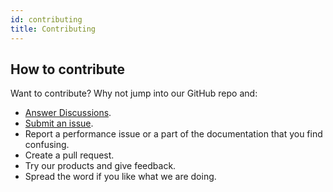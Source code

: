 ```yaml
---
id: contributing
title: Contributing
---
```


## How to contribute

Want to contribute? Why not jump into our GitHub repo and:

- [Answer Discussions](https://github.com/purplship/purplship/discussions).
- [Submit an issue](https://github.com/purplship/purplship/issues).
- Report a performance issue or a part of the documentation that you find confusing.
- Create a pull request.
- Try our products and give feedback.
- Spread the word if you like what we are doing.
